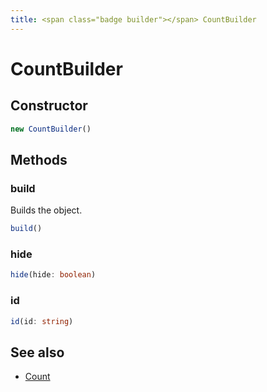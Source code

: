 ```yaml
---
title: <span class="badge builder"></span> CountBuilder
---
```

# <span class="badge builder"></span> CountBuilder

## Constructor

```typescript
new CountBuilder()
```
## Methods

### <span class="badge object-method"></span> build

Builds the object.

```typescript
build()
```

### <span class="badge object-method"></span> hide

```typescript
hide(hide: boolean)
```

### <span class="badge object-method"></span> id

```typescript
id(id: string)
```

## See also

 * <span class="badge object-type-interface"></span> [Count](./object-Count.md)

